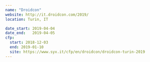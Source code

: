 ```yaml
---
name: "Droidcon"
website: http://it.droidcon.com/2019/
location: Turin, IT

date_start: 2019-04-04
date_end:   2019-04-05
cfp:
  start: 2018-12-03
  end: 2019-01-10
  site: https://www.syx.it/cfp/en/droidcon/droidcon-turin-2019
---
```

